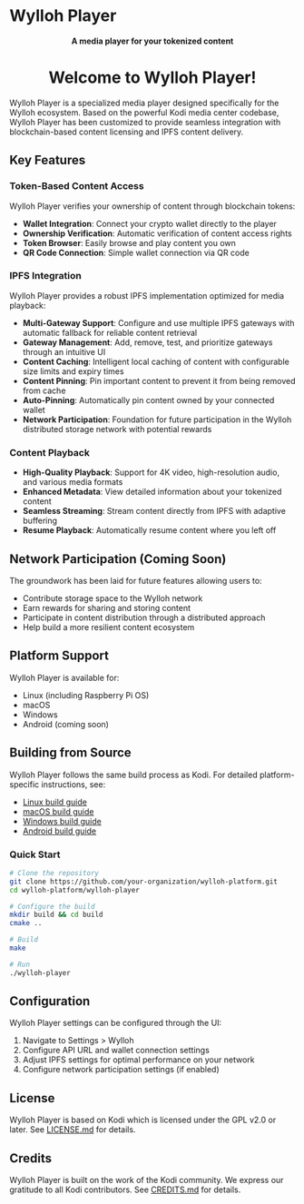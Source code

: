 # Wylloh Player

<p align="center">
  <strong>
    A media player for your tokenized content
  </strong>
</p>

<h1 align="center">
  Welcome to Wylloh Player!
</h1>

Wylloh Player is a specialized media player designed specifically for the Wylloh ecosystem. Based on the powerful Kodi media center codebase, Wylloh Player has been customized to provide seamless integration with blockchain-based content licensing and IPFS content delivery.

## Key Features

### Token-Based Content Access

Wylloh Player verifies your ownership of content through blockchain tokens:

- **Wallet Integration**: Connect your crypto wallet directly to the player
- **Ownership Verification**: Automatic verification of content access rights
- **Token Browser**: Easily browse and play content you own
- **QR Code Connection**: Simple wallet connection via QR code

### IPFS Integration

Wylloh Player provides a robust IPFS implementation optimized for media playback:

- **Multi-Gateway Support**: Configure and use multiple IPFS gateways with automatic fallback for reliable content retrieval
- **Gateway Management**: Add, remove, test, and prioritize gateways through an intuitive UI
- **Content Caching**: Intelligent local caching of content with configurable size limits and expiry times
- **Content Pinning**: Pin important content to prevent it from being removed from cache
- **Auto-Pinning**: Automatically pin content owned by your connected wallet
- **Network Participation**: Foundation for future participation in the Wylloh distributed storage network with potential rewards

### Content Playback

- **High-Quality Playback**: Support for 4K video, high-resolution audio, and various media formats
- **Enhanced Metadata**: View detailed information about your tokenized content
- **Seamless Streaming**: Stream content directly from IPFS with adaptive buffering
- **Resume Playback**: Automatically resume content where you left off

## Network Participation (Coming Soon)

The groundwork has been laid for future features allowing users to:

- Contribute storage space to the Wylloh network
- Earn rewards for sharing and storing content
- Participate in content distribution through a distributed approach
- Help build a more resilient content ecosystem

## Platform Support

Wylloh Player is available for:

- Linux (including Raspberry Pi OS)
- macOS
- Windows
- Android (coming soon)

## Building from Source

Wylloh Player follows the same build process as Kodi. For detailed platform-specific instructions, see:

- [Linux build guide](docs/README.Linux.md)
- [macOS build guide](docs/README.macOS.md)
- [Windows build guide](docs/README.Windows.md)
- [Android build guide](docs/README.Android.md)

### Quick Start

```bash
# Clone the repository
git clone https://github.com/your-organization/wylloh-platform.git
cd wylloh-platform/wylloh-player

# Configure the build
mkdir build && cd build
cmake ..

# Build
make

# Run
./wylloh-player
```

## Configuration

Wylloh Player settings can be configured through the UI:

1. Navigate to Settings > Wylloh
2. Configure API URL and wallet connection settings
3. Adjust IPFS settings for optimal performance on your network
4. Configure network participation settings (if enabled)

## License

Wylloh Player is based on Kodi which is licensed under the GPL v2.0 or later. See [LICENSE.md](LICENSE.md) for details.

## Credits

Wylloh Player is built on the work of the Kodi community. We express our gratitude to all Kodi contributors. See [CREDITS.md](CREDITS.md) for details.
